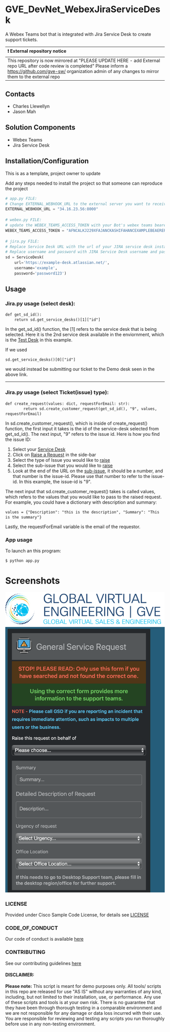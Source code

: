 # GVE_DevNet_WebexJiraServiceDesk
A Webex Teams bot that is integrated with Jira Service Desk to create support tickets.






| :exclamation:  External repository notice   |
|:---------------------------|
| This repository is now mirrored at "PLEASE UPDATE HERE - add External repo URL after code review is completed"  Please inform a https://github.com/gve-sw/ organization admin of any changes to mirror them to the external repo |
## Contacts
* Charles Llewellyn
*  Jason Mah

## Solution Components
* Webex Teams
*  Jira Service Desk

## Installation/Configuration

This is as a template, project owner to update

Add any steps needed to install the project so that someone can reproduce the project

```python
# app.py FILE:
# Change EXTERNAL_WEBHOOK_URL to the external server you want to receive from Webex Teams
EXTERNAL_WEBHOOK_URL = "34.16.23.56:8000"

# webex.py FILE:
# update the WEBEX_TEAMS_ACCESS_TOKEN with your Bot's webex teams bearer token.
WEBEX_TEAMS_ACCESS_TOKEN = "AFNCALKJ229XFAJANCKASHIFAHANCEXAMPLEBEAERERTOKEN1234"

# jira.py FILE:
# Replace Service Desk URL with the url of your JIRA service desk instance.
# Replace username and password with JIRA Service Desk username and password.
sd = ServiceDesk(
    url='https://example-desk.atlassian.net/',
    username='example',
    password='password123')


```


## Usage

### Jira.py usage (select desk):

    def get_sd_id():
        return sd.get_service_desks()[1]["id"]
        
In the get_sd_id() function, the [1] refers to the service desk that is being selected. Here it is the 2nd service desk available in the enviornment, which is the [Test Desk](/IMAGES/select-desk.png) in this example. 

If we used 
    
    sd.get_service_desks()[0]["id"] 

we would instead be submitting our ticket to the Demo desk seen in the above link.

        
___________________________________________________________________________________________________________________
### Jira.py usage (select Ticket(issue) type):

    def create_request(values: dict, requestForEmail: str):
            return sd.create_customer_request(get_sd_id(), "9", values, requestForEmail)

In sd.create_customer_request(), which is inside of create_request() function, the first input it takes is the id of the service-desk selected from get_sd_id(). The next input, "9" refers to the issue id. Here is how you find the issue ID:

1. Select your [Service Desk](/IMAGES/select-desk.png)
2. Click on [Raise a Request](/IMAGES/raise-issue.png) in the side-bar 
3. Select the type of Issue you would like to [raise](/IMAGES/select-issue.png)
4. Select the sub-issue that you would like to [raise](/IMAGES/select-sub-issue.png)
5. Look at the end of the URL on the [sub-issue](/IMAGES/create-issue.png), it should be a number, and that number is the issue-id. Please use that number to refer to the issue-id. In this example, the issue-id is "9".


The next input that sd.create_customer_request() takes is called values, which refers to the values that you would like to pass to the raised request. For example, you could have a dictionary with description and summary: 
    
    values = {"Description": "this is the description", "Summary": "This is the summary"}

Lastly, the requestForEmail variable is the email of the requestor.

### App usage
To launch an this program:


    $ python app.py



# Screenshots

![/IMAGES/0image.png](/IMAGES/0image.png)
![/IMAGES/adaptive-card-template.png](/IMAGES/adaptive-card-template.png)

### LICENSE

Provided under Cisco Sample Code License, for details see [LICENSE](LICENSE.md)

### CODE_OF_CONDUCT

Our code of conduct is available [here](CODE_OF_CONDUCT.md)

### CONTRIBUTING

See our contributing guidelines [here](CONTRIBUTING.md)

#### DISCLAIMER:
<b>Please note:</b> This script is meant for demo purposes only. All tools/ scripts in this repo are released for use "AS IS" without any warranties of any kind, including, but not limited to their installation, use, or performance. Any use of these scripts and tools is at your own risk. There is no guarantee that they have been through thorough testing in a comparable environment and we are not responsible for any damage or data loss incurred with their use.
You are responsible for reviewing and testing any scripts you run thoroughly before use in any non-testing environment.
